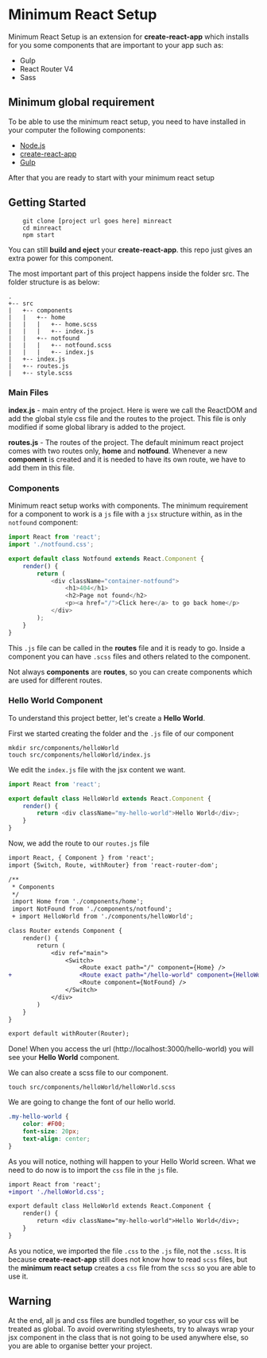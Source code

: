 # Minimum React Setup #


Minimum React Setup is an extension for **create-react-app** which installs for you some components that are important to your app such as:

* Gulp
* React Router V4
* Sass

## Minimum global requirement ##

To be able to use the minimum react setup, you need to have installed in your computer the following components:

* [Node.js](https://nodejs.org/en/)
* [create-react-app](https://github.com/facebookincubator/create-react-app)
* [Gulp](https://gulpjs.com/)

After that you are ready to start with your minimum react setup

## Getting Started ##

```
	git clone [project url goes here] minreact
	cd minreact
	npm start
```
You can still **build and eject** your **create-react-app**. this repo just gives an extra power for this component.

The most important part of this project happens inside the folder src. The folder structure is as below:

```
.
+-- src
|	+-- components
|	|	+-- home
|	|	|	+-- home.scss
|	|	|	+-- index.js
|	|	+-- notfound
|	|	|	+-- notfound.scss
|	|	|	+-- index.js
|	+-- index.js
|	+-- routes.js
|	+-- style.scss
```

### Main Files ###
**index.js** - main entry of the project. Here is were we call the ReactDOM and add the global style css file and the routes to the project. This file is only modified if some global library is added to the project.

**routes.js** - The routes of the project. The default minimum react project comes with two routes only, **home** and **notfound**. Whenever a new **component** is created and it is needed to have its own route, we have to add them in this file.

### Components ###

Minimum react setup works with components. The minimum requirement for a component to work is a `js` file with a `jsx` structure within, as in the `notfound` component:

```javascript
import React from 'react';
import './notfound.css';

export default class Notfound extends React.Component {
	render() {
		return (
			<div className="container-notfound">
				<h1>404</h1>
				<h2>Page not found</h2>
				<p><a href="/">Click here</a> to go back home</p>
			</div>
		);
	}
}
```

This `.js` file can be called in the **routes** file and it is ready to go. Inside a component you can have `.scss` files and others related to the component.

Not always **components** are **routes**, so you can create components which are used for different routes.

### Hello World Component ###

To understand this project better, let's create a **Hello World**. 

First we started creating the folder and the `.js` file of our component

```
mkdir src/components/helloWorld
touch src/components/helloWorld/index.js
```

We edit the `index.js` file with the jsx content we want.

```javascript
import React from 'react';

export default class HelloWorld extends React.Component {
	render() {
		return <div className="my-hello-world">Hello World</div>;
	}
}
```

Now, we add the route to our `routes.js` file

```diff
import React, { Component } from 'react';
import {Switch, Route, withRouter} from 'react-router-dom';

/**
 * Components
 */
 import Home from './components/home';
 import NotFound from './components/notfound';
 + import HelloWorld from './components/helloWorld';

class Router extends Component {
	render() {
		return (
			<div ref="main">
				<Switch>
					<Route exact path="/" component={Home} />
+					<Route exact path="/hello-world" component={HelloWorld} />
					<Route component={NotFound} />
				</Switch>
			</div>
		)
	}
}

export default withRouter(Router);

```

Done! When you access the url (http://localhost:3000/hello-world) you will see your **Hello World** component.

We can also create a scss file to our component.

```
touch src/components/helloWorld/helloWorld.scss
```

We are going to change the font of our hello world.

```css
.my-hello-world {
	color: #F00;
	font-size: 20px;
	text-align: center;
}
```
As you will notice, nothing will happen to your Hello World screen. What we need to do now is to import the `css` file in the `js` file.

```diff
import React from 'react';
+import './helloWorld.css';

export default class HelloWorld extends React.Component {
	render() {
		return <div className="my-hello-world">Hello World</div>;
	}
}
```

As you notice, we imported the file `.css` to the `.js` file, not the `.scss`. It is because **create-react-app** still does not know how to read `scss` files, but the **minimum react setup** creates a `css` file from the `scss` so you are able to use it.


## Warning ##
At the end, all js and css files are bundled together, so your css will be treated as global. To avoid overwriting stylesheets, try to always wrap your jsx component in the class that is not going to be used anywhere else, so you are able to organise better your project.
